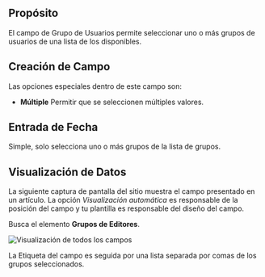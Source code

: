 <!-- Filename: J3.x:Adding_custom_fields/Usergroup_Field / Display title: Campo de Grupo de Usuarios -->

## Propósito

El campo de Grupo de Usuarios permite seleccionar uno o más grupos de usuarios de una lista de los disponibles.

## Creación de Campo

Las opciones especiales dentro de este campo son:

- **Múltiple** Permitir que se seleccionen múltiples valores.

## Entrada de Fecha

Simple, solo selecciona uno o más grupos de la lista de grupos.


## Visualización de Datos

La siguiente captura de pantalla del sitio muestra el campo presentado en un artículo. La opción *Visualización automática* es responsable de la posición del campo y tu plantilla es responsable del diseño del campo.

Busca el elemento **Grupos de Editores**.

![Visualización de todos los campos](../../../en/images/fields/fields-display.png "Visualización de campos")

La Etiqueta del campo es seguida por una lista separada por comas de los grupos seleccionados.

